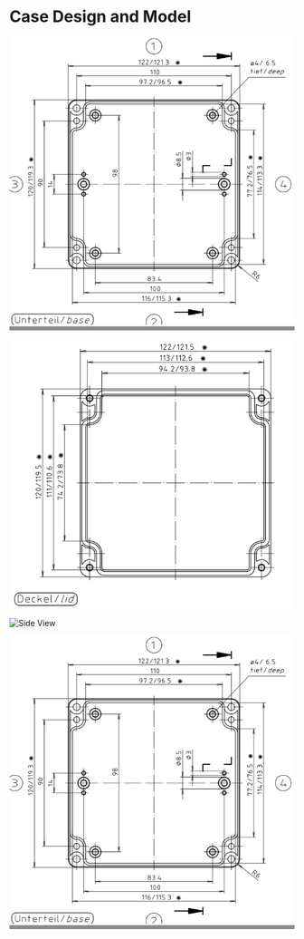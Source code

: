 # Case Design and Model


![Base Sketch](./case_box4u/base.png)

![Lid Sketch](./case_box4u/lid.png)

![Side View](./case_box4u/.png)

![Detail of Screw](./case_box4u/base.png)

